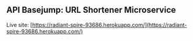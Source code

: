 ## API Basejump: URL Shortener Microservice

Live site: [https://radiant-spire-93686.herokuapp.com/](https://radiant-spire-93686.herokuapp.com/)